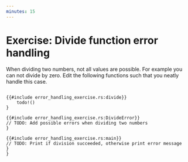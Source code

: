 ```yaml
---
minutes: 15
---
```


# Exercise: Divide function error handling

When dividing two numbers, not all values are possible. For example you can not divide by zero. Edit the following functions such that you neatly handle this case.

```rust,editable,should_panic

{{#include error_handling_exercise.rs:divide}}
    todo!()
}

{{#include error_handling_exercise.rs:DivideError}}
// TODO: Add possible errors when dividing two numbers
}

{{#include error_handling_exercise.rs:main}}
// TODO: Print if division succeeded, otherwise print error message
}
}
```

